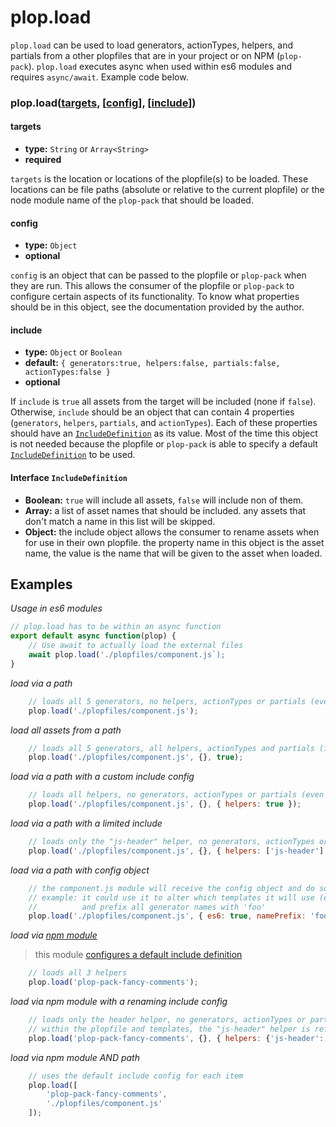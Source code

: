 plop.load
=========

`plop.load` can be used to load generators, actionTypes, helpers, and partials from a other plopfiles that are in your project or on NPM (`plop-pack`). `plop.load` executes async when used within es6 modules and requires `async/await`. Example code below.

### plop.load([targets](#targets), [[config](#config)], [[include](#include)])

#### targets
- **type:** `String` or `Array<String>`
- **required**

`targets` is the location or locations of the plopfile(s) to be loaded. These locations can be file paths (absolute or relative to the current plopfile) or the node module name of the `plop-pack` that should be loaded.

#### config
- **type:** `Object`
- **optional**

`config` is an object that can be passed to the plopfile or `plop-pack` when they are run. This allows the consumer of the plopfile or `plop-pack` to configure certain aspects of its functionality. To know what properties should be in this object, see the documentation provided by the author.

#### include
- **type:** `Object` or `Boolean`
- **default:** `{ generators:true, helpers:false, partials:false, actionTypes:false }`
- **optional**

If `include` is `true` all assets from the target will be included (none if `false`). Otherwise, `include` should be an object that can contain 4 properties (`generators`, `helpers`, `partials`, and `actionTypes`). Each of these properties should have an [`IncludeDefinition`](#Interface-IncludeDefinition) as its value. Most of the time this object is not needed because the plopfile or `plop-pack` is able to specify a default [`IncludeDefinition`](#Interface-IncludeDefinition) to be used.

#### Interface `IncludeDefinition`
- **Boolean:** `true` will include all assets, `false` will include non of them.
- **Array:** a list of asset names that should be included. any assets that don't match a name in this list will be skipped.
- **Object:** the include object allows the consumer to rename assets when for use in their own plopfile. the property name in this object is the asset name, the value is the name that will be given to the asset when loaded.

## Examples
*Usage in es6 modules*
```javascript
// plop.load has to be within an async function
export default async function(plop) {
	// Use await to actually load the external files
	await plop.load('./plopfiles/component.js`);
}
```
*load via a path*
```javascript
	// loads all 5 generators, no helpers, actionTypes or partials (even if they exist)
	plop.load('./plopfiles/component.js');
```
*load all assets from a path*
```javascript
	// loads all 5 generators, all helpers, actionTypes and partials (if they exist)
	plop.load('./plopfiles/component.js', {}, true);
```
*load via a path with a custom include config*
```javascript
	// loads all helpers, no generators, actionTypes or partials (even if they exist)
	plop.load('./plopfiles/component.js', {}, { helpers: true });
```
*load via a path with a limited include*
```javascript
	// loads only the "js-header" helper, no generators, actionTypes or partials (even if they exist)
	plop.load('./plopfiles/component.js', {}, { helpers: ['js-header'] });
```
*load via a path with config object*
```javascript
	// the component.js module will receive the config object and do something
	// example: it could use it to alter which templates it will use (es6)
	//          and prefix all generator names with 'foo'
	plop.load('./plopfiles/component.js', { es6: true, namePrefix: 'foo' });
```
*load via [npm module](https://www.npmjs.com/package/plop-pack-fancy-comments)*
> this module [configures a default include definition](https://github.com/amwmedia/plop-pack-fancy-comments/blob/master/index.js#L13)

```javascript
	// loads all 3 helpers
	plop.load('plop-pack-fancy-comments');
```
*load via npm module with a renaming include config*
```javascript
	// loads only the header helper, no generators, actionTypes or partials (even if they exist)
	// within the plopfile and templates, the "js-header" helper is referenced as "titleComment"
	plop.load('plop-pack-fancy-comments', {}, { helpers: {'js-header': 'titleComment'} });
```
*load via npm module AND path*
```javascript
	// uses the default include config for each item
	plop.load([
		'plop-pack-fancy-comments',
		'./plopfiles/component.js'
	]);
```
